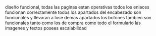 diseño funcional, todas las paginas estan operativas
todos los enlaces funcionan correctamente
todos los apartados del encabezado son funcionales y llevaran a lose demas apartados
los botones tambien son funcionales tanto como los de compra como todo el formulario
las imagenes y textos posees escalabilidad